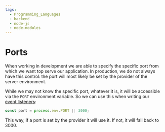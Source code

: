 ```yaml
---
tags:
  - Programming_Languages
  - backend
  - node-js
  - node-modules
---
```


# Ports

When working in development we are able to specify the specific port from which we want top serve our application. In production, we do not always have this control: the port will most likely be set by the provider of the server environment. 

While we may not know the specific port, whatever it is, it will be accessible via the `PORT` environment variable. So we can use this when writing our [event listeners](Events%20module.md#event-emitters):

````js
const port = process.env.PORT || 3000;
````

This way, if a port is set by the provider it will use it. If not, it will fall back to 3000.
